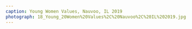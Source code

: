 ```yaml
---
caption: Young Women Values, Nauvoo, IL 2019
photograph: 18_Young_20Women%20Values%2C%20Nauvoo%2C%20IL%202019.jpg
---
```

